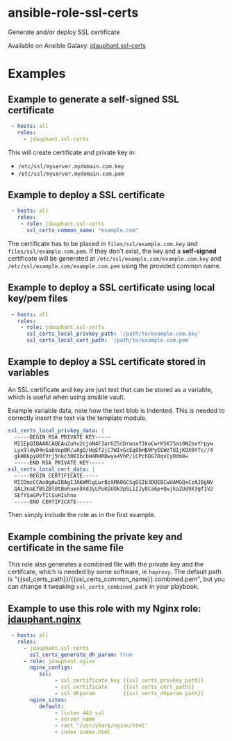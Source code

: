 ansible-role-ssl-certs
======================

Generate and/or deploy SSL certificate

Available on Ansible Galaxy: [jdauphant.ssl-certs](https://galaxy.ansible.com/jdauphant/ssl-certs/)

# Examples

## Example to generate a self-signed SSL certificate

```YAML
 - hosts: all
   roles:
     - jdauphant.ssl-certs
```

This will create certificate and private key in:

- `/etc/ssl/myserver.mydomain.com.key`
- `/etc/ssl/myserver.mydomain.com.pem`

## Example to deploy a SSL certificate

```YAML
 - hosts: all
   roles:
    - role: jdauphant.ssl-certs
      ssl_certs_common_name: "example.com"
```

The certificate has to be placed in `files/ssl/example.com.key` and `files/ssl/example.com.pem`. If
they don't exist, the key and a **self-signed** certificate will be generated at
`/etc/ssl/example.com/example.com.key` and `/etc/ssl/example.com/example.com.pem` using the provided common name.


## Example to deploy a SSL certificate using local key/pem files

```YAML
 - hosts: all
   roles:
    - role: jdauphant.ssl-certs
      ssl_certs_local_privkey_path: '/path/to/example.com.key'
      ssl_certs_local_cert_path: '/path/to/example.com.pem'
```

## Example to deploy a SSL certificate stored in variables

An SSL certificate and key are just text that can be stored as a variable, which is useful when
using ansible vault.

Example variable data, note how the text blob is indented. This is needed to correctly insert the
text via the template module.

```YAML
ssl_certs_local_privkey_data: |
  -----BEGIN RSA PRIVATE KEY-----
  MIIEpQIBAAKCAQEAu2uhv2cjoN4F3arUZ5cDrwuxf3koCwrKSK75as0WZoxYrpyw
  Lyx9ldyD4nGabVep0R/uAgQ/HqEf2jC7WIvGcEq8bHB9PyEEWzT8IjKQX0YTc//4
  gkHBkpyU0fVrj5nkc30EIbcbH4RHRDwye4VhP/iCPchDG7OqvCyOdm8=
  -----END RSA PRIVATE KEY-----
ssl_certs_local_cert_data: |
  -----BEGIN CERTIFICATE-----
  MIIDmzCCAoOgAwIBAgIJAKWMlgLwrBzXMA0GCSqGSIb3DQEBCwUAMGQxCzAJBgNV
  QAL3naEfBSZBl0tBohuxn8Xd3yLPuKGUOk3pSL1IJy0Ca6p+QwjkaZUd9X3gf1V2
  SEfYSaGPvfIlSuHIshno
  -----END CERTIFICATE-----
```

Then simply include the role as in the first example.

## Example combining the private key and certificate in the same file

This role also generates a combined file with the private key and the certifcate, which is needed by some software, ie `haproxy`. The default path is "{{ssl_certs_path}}/{{ssl_certs_common_name}}.combined.pem", but you can change it tweaking `ssl_certs_combined_path` in your playbook.

## Example to use this role with my Nginx role: [jdauphant.nginx](https://github.com/jdauphant/ansible-role-nginx)

```YAML
 - hosts: all
   roles:
     - jdauphant.ssl-certs
       ssl_certs_generate_dh_param: true
     - role: jdauphant.nginx
       nginx_configs:
          ssl:
               - ssl_certificate_key {{ssl_certs_privkey_path}}
               - ssl_certificate     {{ssl_certs_cert_path}}
               - ssl_dhparam         {{ssl_certs_dhparam_path}}
       nginx_sites:
          default:
               - listen 443 ssl
               - server_name _
               - root "/usr/share/nginx/html"
               - index index.html
```
